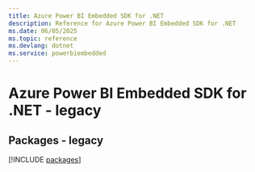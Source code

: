 ```yaml
---
title: Azure Power BI Embedded SDK for .NET
description: Reference for Azure Power BI Embedded SDK for .NET
ms.date: 06/05/2025
ms.topic: reference
ms.devlang: dotnet
ms.service: powerbiembedded
---
```

# Azure Power BI Embedded SDK for .NET - legacy
## Packages - legacy
[!INCLUDE [packages](power-bi-embedded-index.md)]
